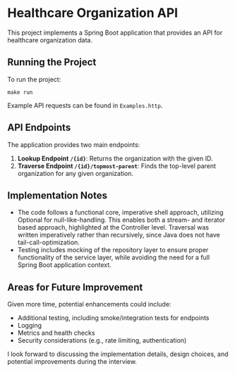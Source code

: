 # Healthcare Organization API

This project implements a Spring Boot application that provides an API for healthcare organization data.

## Running the Project

To run the project:

`make run`

Example API requests can be found in `Examples.http`.

## API Endpoints

The application provides two main endpoints:

1. **Lookup Endpoint `/{id}`**: Returns the organization with the given ID.
2. **Traverse Endpoint `/{id}/topmost-parent`**: Finds the top-level parent organization for any given organization.

## Implementation Notes

- The code follows a functional core, imperative shell approach, utilizing Optional for null-like-handling. This enables both a stream- and iterator based approach, highlighted at the Controller level. Traversal was written imperatively rather than recursively, since Java does not have tail-call-optimization.
- Testing includes mocking of the repository layer to ensure proper functionality of the service layer, while avoiding the need for a full Spring Boot application context.

## Areas for Future Improvement

Given more time, potential enhancements could include:

- Additional testing, including smoke/integration tests for endpoints
- Logging
- Metrics and health checks
- Security considerations (e.g., rate limiting, authentication)

I look forward to discussing the implementation details, design choices, and potential improvements during the interview.

